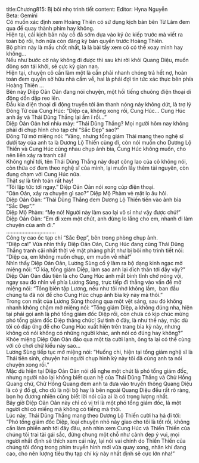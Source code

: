 title:Chương815: Bị bôi nhọ trinh tiết
content:
Editor: Hyna Nguyễn<br>Beta: Gemini<br>Cô muốn xác định xem Hoàng Thiên có sử dụng kịch bản bên Từ Lâm đem qua để quay thành phim hay không.<br>Hiện tại, cái kịch bản này cô đã sớm dựa vào ký ức kiếp trước mà viết ra toàn bộ rồi, hơn nữa còn đăng ký bản quyền trước Hoàng Thiên.<br>Bộ phim này là mấu chốt nhất, là lá bài tẩy xem cô có thể xoay mình hay không…<br>Nếu như bước cờ này không đi được thì sau khi rời khỏi Quang Diệu, muốn đông sơn tái khởi, sẽ cực kỳ gian nan.<br>Hiện tại, chuyện cô cần làm một là cần phải nhanh chóng trả hết nợ, hoàn toàn đem quyền sở hữu nhà cầm về, hai là phải đợi tin tức xác thực bên phía Hoàng Thiên …<br>Bên này Diệp Oản Oản đang nói chuyện, một hồi tiếng chuông điện thoại di động dồn dập reo lên.<br>Đầu kia điện thoại di động truyền tới âm thanh nóng nảy không dứt, là trợ lý Đông Tử của Cung Húc: “Diệp ca, không xong rồi, Cung Húc… Cung Húc anh ấy và Thái Dũng Thắng lại ầm ĩ rồi…”<br>Diệp Oản Oản hơi nhíu mày: “Thái Dũng Thắng? Mọi người hôm nay không phải đi chụp hình cho tạp chí “Sắc Đẹp” sao?”<br>Đông Tử mở miệng nói: “Vâng, nhưng tổng giám Thái mang theo nghệ sĩ dưới tay của anh ta là Dương Lộ Thiến cùng đi, còn nói muốn cho Dương Lộ Thiến và Cung Húc cùng nhau chụp ảnh bìa, Cung Húc không muốn, cho nên liền xảy ra tranh cãi!<br>Không nghĩ tới, tên Thái Dũng Thắng này đoạt công lao của cô không nói, còn thừa cơ đem theo nghệ sĩ của mình, lại muốn lấy thêm tài nguyên, còn đụng chạm với Cung Húc nữa.<br>Thật sự là tính toán rất hay!<br>“Tôi lập tức tới ngay.” Diệp Oản Oản nói xong cúp điện thoại.<br>“Oản Oản, xảy ra chuyện gì sao?” Diệp Mộ Phàm vẻ mặt lo âu hỏi.<br>Diệp Oản Oản: “Thái Dũng Thắng đem Dương Lộ Thiến tiến vào ảnh bìa “Sắc Đẹp”.”<br>Diệp Mộ Phàm: “Mẹ nó! Người này làm sao lại vô sỉ như vậy được chứ!”<br>Diệp Oản Oản: “Em đi xem một chút, anh đừng lo lắng cho em, nhanh đi làm chuyện của anh đi.”<br>……………………………<br>Công ty cao ốc tạp chí “Sắc Đẹp”, bên trong phòng chụp ảnh.<br>“Diệp ca!” Vừa nhìn thấy Diệp Oản Oản, Cung Húc đang cùng Thái Dũng Thắng tranh cãi nhất thời vẻ mặt phảng phất như bị bôi nhọ trinh tiết nói: “Diệp ca, em không muốn chụp, em muốn về nhà!”<br>Nhìn thấy Diệp Oản Oản, Lương Sùng cố ý làm ra bộ dạng kinh ngạc mở miệng nói: “Ơ kìa, tổng giám Diệp, làm sao anh lại đích thân tới đây vậy?”<br>Diệp Oản Oản đầu tiên là cho Cung Húc ánh mắt bình tĩnh chớ nóng vội, ngay sau đó nhìn về phía Lương Sùng, trực tiếp đi thẳng vào vấn đề mở miệng nói: “Tổng biên tập Lương, nếu như tôi nhớ không lầm,  ban đầu chúng ta đã nói để cho Cung Húc chụp ảnh bìa kỳ này mà thôi.”<br>Trong con mắt của Lương Sùng thoáng qua một vệt sáng, sau đó không nhanh không chậm mở miệng nói: “Tổng giám Diệp, a không đúng nha, hiện tại phải gọi anh là phó tổng giám đốc Diệp rồi, còn chưa có kịp chúc mừng phó tổng giám đốc Diệp thăng chức! Sự tình ở đây, là như thế này, mặc dù tôi có đáp ứng để cho Cung Húc xuất hiện trên trang bìa kỳ này, nhưng không có nói không có những người khác, anh nói có đúng hay không?”<br>Khóe miệng Diệp Oản Oản đảo qua một tia cười lạnh, ông ta lại có thể cùng với cô chơi chữ kiểu này sao…<br>Lương Sùng tiếp tục mở miệng nói: “Huống chi, hiện tại tổng giám nghệ sĩ là Thái tiên sinh, chuyện hai người chụp hình kỳ này tôi đã cùng anh ta nói chuyện xong rồi.”<br>Mặc dù hiện tại Diệp Oản Oản nói dễ nghe một chút là phó tổng giám đốc, nhưng người nào lại không biết quan hệ của Thái Dũng Thắng và Chử Hồng Quang chứ, Chử Hồng Quang đem anh ta đưa vào truyền thông Quang Diệu là có ý đồ gì, cho dù là nội bộ hay là bên ngoài Quang Diệu đều rất rõ ràng, bọn họ đương nhiên cũng biết lời nói của ai là có trọng lượng nhất.<br>Bây giờ Diệp Oản Oản này chỉ có vị trí là một phó tổng giám đốc, là một người chỉ có miếng mà không có tiếng mà thôi.<br>Lúc này, Thái Dũng Thắng mang theo Dương Lộ Thiến cười ha hả đi tới: “Phó tổng giám đốc Diệp, loại chuyện nhỏ này giao cho tôi là tốt rồi, không cần làm phiền anh tới đây đâu, anh nhìn xem Cung Húc và Thiến Thiến của chúng tôi trai tài gái sắc, đứng chung một chỗ như cảnh đẹp ý vui, mọi người nhất định sẽ thích xem cái này, lại nói vai chính do Thiến Thiến của chúng tôi đóng trong phim truyền hình mới vừa quay xong, nhân khí đang cao, cho nên lượng tiêu thụ tạp chí kỳ này nhất định sẽ cực lớn nha!”